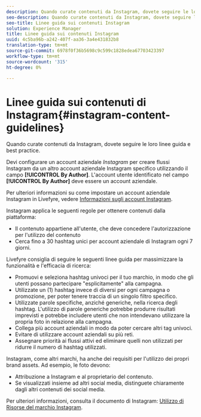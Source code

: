 ```yaml
---
description: Quando curate contenuti da Instagram, dovete seguire le loro linee guida e best practice.
seo-description: Quando curate contenuti da Instagram, dovete seguire le loro linee guida e best practice.
seo-title: Linee guida sui contenuti Instagram
solution: Experience Manager
title: Linee guida sui contenuti Instagram
uuid: 4c5ba96b-a242-407f-aa36-3a4e431832b8
translation-type: tm+mt
source-git-commit: 6978f0f36b5698c9c599c1828edea67703423397
workflow-type: tm+mt
source-wordcount: '315'
ht-degree: 0%

---
```



# Linee guida sui contenuti di Instagram{#instagram-content-guidelines}

Quando curate contenuti da Instagram, dovete seguire le loro linee guida e best practice.

Devi configurare un account aziendale *Instagram* per creare flussi Instagram da un altro account aziendale Instagram specifico utilizzando il campo **[!UICONTROL By Author]**. L&#39;account utente identificato nel campo **[!UICONTROL By Author]** deve essere un account aziendale.

Per ulteriori informazioni su come impostare un account aziendale Instagram in Livefyre, vedere [Informazioni sugli account Instagram](../c-users-creating-accounts-with-studio-access/t-configure-social-accout-instagram/c-about-instagram-accounts.md#c_about_instagram_accounts).

Instagram applica le seguenti regole per ottenere contenuti dalla piattaforma:

* Il contenuto appartiene all&#39;utente, che deve concedere l&#39;autorizzazione per l&#39;utilizzo del contenuto
* Cerca fino a 30 hashtag unici per account aziendale di Instagram ogni 7 giorni.

Livefyre consiglia di seguire le seguenti linee guida per massimizzare la funzionalità e l&#39;efficacia di ricerca:

* Promuovi e seleziona hashtag univoci per il tuo marchio, in modo che gli utenti possano partecipare &quot;esplicitamente&quot; alla campagna.
* Utilizzate un (1) hashtag invece di diversi per ogni campagna o promozione, per poter tenere traccia di un singolo filtro specifico.
* Utilizzate parole specifiche, anziché generiche, nella ricerca degli hashtag. L&#39;utilizzo di parole generiche potrebbe produrre risultati imprevisti e potrebbe includere utenti che non intendevano utilizzare la propria foto in relazione alla campagna.
* Collega più account aziendali in modo da poter cercare altri tag univoci.
* Evitare di utilizzare account aziendali su più reti.
* Assegnare priorità ai flussi attivi ed eliminare quelli non utilizzati per ridurre il numero di hashtag utilizzati.

Instagram, come altri marchi, ha anche dei requisiti per l&#39;utilizzo dei propri brand assets. Ad esempio, le foto devono:

* Attribuzione a Instagram e al proprietario del contenuto.
* Se visualizzati insieme ad altri social media, distinguete chiaramente dagli altri contenuti dei social media.

Per ulteriori informazioni, consulta il documento di Instagram: [Utilizzo di Risorse del marchio Instagram](https://help.instagram.com/304689166306603).
